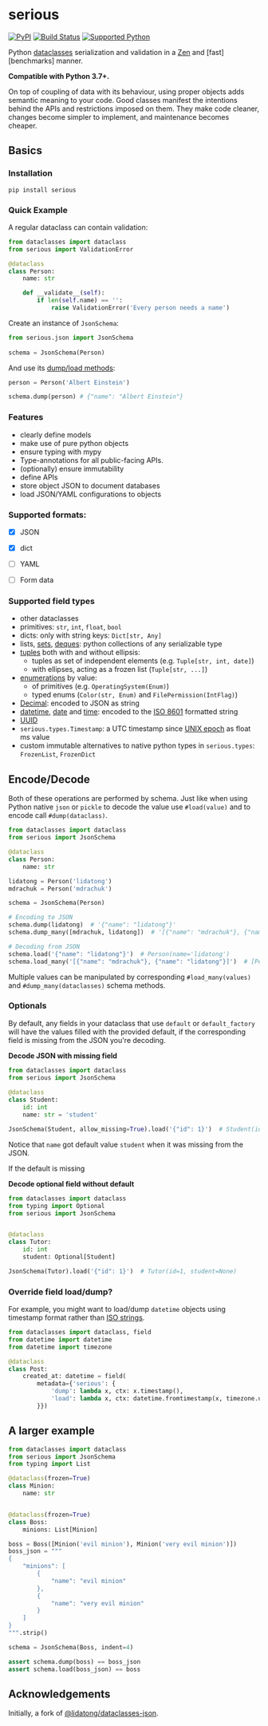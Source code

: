 # serious
[![PyPI](https://img.shields.io/pypi/v/serious)](https://pypi.org/project/serious/)
[![Build Status](https://img.shields.io/azure-devops/build/misha-drachuk/serious/2)](https://dev.azure.com/misha-drachuk/serious/_build/latest?definitionId=1&branchName=master)
[![Supported Python](https://img.shields.io/pypi/pyversions/serious)](https://pypi.org/project/serious/)

Python [dataclasses][dataclass] serialization and validation in a [Zen][zen] and [fast][benchmarks] manner.

**Compatible with Python 3.7+.**

On top of coupling of data with its behaviour, using proper objects adds semantic meaning to your code.
Good classes manifest the intentions behind the APIs and restrictions imposed on them.
They make code cleaner, changes become simpler to implement, and maintenance becomes cheaper.

## Basics
### Installation
`pip install serious`

### Quick Example

A regular dataclass can contain validation:
```python
from dataclasses import dataclass
from serious import ValidationError

@dataclass
class Person:
    name: str

    def __validate__(self):
        if len(self.name) == '':
            raise ValidationError('Every person needs a name')
```

Create an instance of `JsonSchema`:  
```python
from serious.json import JsonSchema
    
schema = JsonSchema(Person)
```

And use its [dump/load methods](#Encode/Decode):
```python
person = Person('Albert Einstein')

schema.dump(person) # {"name": "Albert Einstein"}
```

### Features
- clearly define models
- make use of pure python objects
- ensure typing with mypy
- Type-annotations for all public-facing APIs.
- (optionally) ensure immutability
- define APIs
- store object JSON to document databases 
- load JSON/YAML configurations to objects


### Supported formats:
- [x] JSON
- [x] dict
- [ ] YAML
- [ ] Form data


### Supported field types
- other dataclasses
- primitives: `str`, `int`, `float`, `bool`
- dicts: only with string keys: `Dict[str, Any]`  
- lists, [sets][set], [deques][deque]: python collections of any serializable type
- [tuples][tuple] both with and without ellipsis:
    - tuples as set of independent elements (e.g. `Tuple[str, int, date]`) 
    - with ellipses, acting as a frozen list (`Tuple[str, ...]`)
- [enumerations][enum] by value:
    - of primitives (e.g. `OperatingSystem(Enum)`) 
    - typed enums (`Color(str, Enum)` and `FilePermission(IntFlag)`)
- [Decimal][decimal]: encoded to JSON as string 
- [datetime][datetime], [date][date] and [time][time]: encoded to the [ISO 8601][iso8601] formatted string
- [UUID][uuid]
- `serious.types.Timestamp`: a UTC timestamp since [UNIX epoch][epoch] as float ms value 
- custom immutable alternatives to native python types in `serious.types`: `FrozenList`, `FrozenDict`

## Encode/Decode

Both of these operations are performed by schema. Just like when using Python native `json` or `pickle`
to decode the value use `#load(value)` and to encode call `#dump(dataclass)`.

```python
from dataclasses import dataclass
from serious import JsonSchema

@dataclass
class Person:
    name: str

lidatong = Person('lidatong')
mdrachuk = Person('mdrachuk')

schema = JsonSchema(Person)

# Encoding to JSON
schema.dump(lidatong)  # '{"name": "lidatong"}'
schema.dump_many([mdrachuk, lidatong])  # '[{"name": "mdrachuk"}, {"name": "lidatong"}]'

# Decoding from JSON
schema.load('{"name": "lidatong"}')  # Person(name='lidatong')
schema.load_many('[{"name": "mdrachuk"}, {"name": "lidatong"}]')  # [Person(name='mdrachuk'), Person(name='lidatong')]
```

Multiple values can be manipulated by corresponding `#load_many(values)` and `#dump_many(dataclasses)` schema methods.

### Optionals

By default, any fields in your dataclass that use `default` or 
`default_factory` will have the values filled with the provided default, if the
corresponding field is missing from the JSON you're decoding.

**Decode JSON with missing field**

```python
from dataclasses import dataclass
from serious import JsonSchema
 
@dataclass
class Student:
    id: int
    name: str = 'student'

JsonSchema(Student, allow_missing=True).load('{"id": 1}')  # Student(id=1, name='student')
```

Notice that `name` got default value `student` when it was missing from the JSON.

If the default is missing 

**Decode optional field without default**

```python
from dataclasses import dataclass
from typing import Optional
from serious import JsonSchema


@dataclass
class Tutor:
    id: int
    student: Optional[Student]

JsonSchema(Tutor).load('{"id": 1}')  # Tutor(id=1, student=None)
```

### Override field load/dump?

For example, you might want to load/dump `datetime` objects using timestamp format rather than [ISO strings][iso8601].

```python
from dataclasses import dataclass, field
from datetime import datetime
from datetime import timezone

@dataclass
class Post:
    created_at: datetime = field(
        metadata={'serious': {
            'dump': lambda x, ctx: x.timestamp(),
            'load': lambda x, ctx: datetime.fromtimestamp(x, timezone.utc),
        }})
```

## A larger example

```python
from dataclasses import dataclass
from serious import JsonSchema
from typing import List

@dataclass(frozen=True)
class Minion:
    name: str


@dataclass(frozen=True)
class Boss:
    minions: List[Minion]

boss = Boss([Minion('evil minion'), Minion('very evil minion')])
boss_json = """
{
    "minions": [
        {
            "name": "evil minion"
        },
        {
            "name": "very evil minion"
        }
    ]
}
""".strip()

schema = JsonSchema(Boss, indent=4)

assert schema.dump(boss) == boss_json
assert schema.load(boss_json) == boss
```


## Acknowledgements
Initially, a fork of [@lidatong/dataclasses-json](https://github.com/lidatong/dataclasses-json).

[dataclass]: https://docs.python.org/3/library/dataclasses.html
[iso8601]: https://en.wikipedia.org/wiki/ISO_8601
[epoch]: https://en.wikipedia.org/wiki/Unix_time
[enum]: https://docs.python.org/3/library/enum.html
[decimal]: https://docs.python.org/3/library/decimal.html
[tuple]: https://docs.python.org/3/library/stdtypes.html#tuple
[list]: https://docs.python.org/3/library/stdtypes.html#list
[set]: https://docs.python.org/3/library/stdtypes.html#set
[deque]: https://docs.python.org/3.7/library/collections.html#collections.deque
[datetime]: https://docs.python.org/3.7/library/datetime.html?highlight=datetime#datetime.datetime
[date]: https://docs.python.org/3.7/library/datetime.html?highlight=datetime#datetime.date
[time]: https://docs.python.org/3.7/library/datetime.html?highlight=datetime#datetime.time
[uuid]: https://docs.python.org/3.7/library/uuid.html?highlight=uuid#uuid.UUID
[zen]: https://github.com/mdrachuk/serious/ZEN.md